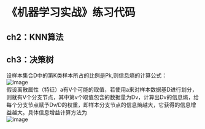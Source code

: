 # 《机器学习实战》练习代码

## ch2：KNN算法  

## ch3：决策树  
设样本集合D中的第K类样本所占的比例是Pk,则信息熵的计算公式：  
![image](http://latex.codecogs.com/gif.latex?Ent(D)=-\sum_{k=1}^{|y|}P_{k}log_{2}P_{k})  
假设离散属性（特征）a有V个可能的取值，若使用a来对样本数据基D进行划分，则就有V个分支节点，其中第v个取值包含的数据量为Dv，计算出Dv的信息熵，给每个分支节点赋予Dv/D的权重，即样本分支节点的信息熵越大，它获得的信息增益越大。具体信息增益计算方法为  
![image](http://latex.codecogs.com/gif.latex?Gain(D,a)=Ent(D)-\sum_{v=1}^{V}\frac{|D_{v}|}{|D|}Ent(D^v))


